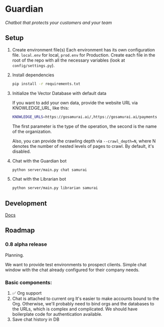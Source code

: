 # Guardian

*Chatbot that protects your customers and your team*

## Setup

1. Create environment file(s)
   Each environment has its own configuration file. `local.env` for local, `prod.env` for
   Production.
   Create each file in the root of the repo with all the necessary variables (look
   at `config/settings.py`).

2. Install dependencies

    ```bash
    pip install -r requirements.txt
    ```

3. Initialize the Vector Database with default data

   If you want to add your own data, provide the website URL via KNOWLEDGE_URL, like this:

    ```bash
    KNOWLEDGE_URLS=https://gosamurai.ai/,https://gosamurai.ai/payments python server/main.py vdb samurai --crawl_depth=1
    ```

   The first parameter is the type of the operation, the second is the name of the organization.

   Also, you can provide the crawling depth via `--crawl_depth=N`, where N denotes the number of nested levels of pages
   to crawl. By default, it's disabled.

4. Chat with the Guardian bot

    ```bash
    python server/main.py chat samurai
    ```

5. Chat with the Librarian bot

    ```bash
    python server/main.py librarian samurai
    ```

## Development

[Docs](docs/README.md)

## Roadmap

### 0.8 alpha release

Planning.

We want to provide test environments to prospect clients. Simple chat window with the chat already configured for their
company needs.

### Basic components:

1. ✅ Org support
2. Chat is attached to current org
   It's easier to make accounts bound to the Org. Otherwise, we'll probably need to bind orgs and the databases to the
   URLs, which is complex and complicated. We should have boilerplate code for authentication available.
3. Save chat history in DB